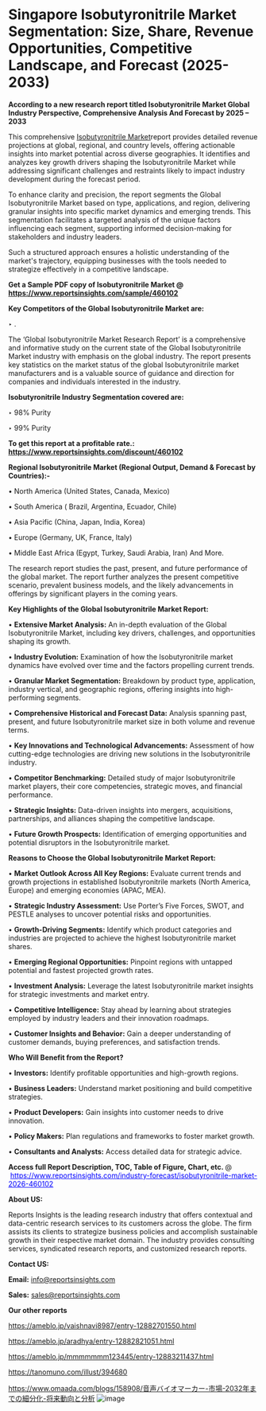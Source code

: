 # Singapore Isobutyronitrile Market Segmentation: Size, Share, Revenue Opportunities, Competitive Landscape, and Forecast (2025-2033)

<strong>According to a new research report titled Isobutyronitrile Market Global Industry Perspective, Comprehensive Analysis And Forecast by 2025 – 2033</strong>

This comprehensive <a href=https://www.reportsinsights.com/sample/460102>Isobutyronitrile Market</a>report provides detailed revenue projections at global, regional, and country levels, offering actionable insights into market potential across diverse geographies. It identifies and analyzes key growth drivers shaping the Isobutyronitrile Market while addressing significant challenges and restraints likely to impact industry development during the forecast period.

To enhance clarity and precision, the report segments the Global Isobutyronitrile Market based on type, applications, and region, delivering granular insights into specific market dynamics and emerging trends. This segmentation facilitates a targeted analysis of the unique factors influencing each segment, supporting informed decision-making for stakeholders and industry leaders.

Such a structured approach ensures a holistic understanding of the market's trajectory, equipping businesses with the tools needed to strategize effectively in a competitive landscape.

<strong>Get a Sample PDF copy of Isobutyronitrile Market </strong><strong>@<a href=https://www.reportsinsights.com/sample/460102 style=color:#0000ff;> https://www.reportsinsights.com/sample/460102</a></strong></font>

<strong>Key Competitors of the Global Isobutyronitrile Market are:</strong>

‣ .

The ‘Global Isobutyronitrile Market Research Report’ is a comprehensive and informative study on the current state of the Global Isobutyronitrile Market industry with emphasis on the global industry. The report presents key statistics on the market status of the global Isobutyronitrile market manufacturers and is a valuable source of guidance and direction for companies and individuals interested in the industry.

<strong>Isobutyronitrile Industry Segmentation covered are:</strong>

‣ 98% Purity

‣ 99% Purity

<strong>To get this report at a profitable rate.: <a href=https://www.reportsinsights.com/discount/460102 style=color:#0000ff;>https://www.reportsinsights.com/discount/460102</a></strong></font>

<strong>Regional Isobutyronitrile Market (Regional Output, Demand &amp; Forecast by Countries):-</strong>

• North America (United States, Canada, Mexico)

• South America ( Brazil, Argentina, Ecuador, Chile)

• Asia Pacific (China, Japan, India, Korea)

• Europe (Germany, UK, France, Italy)

• Middle East Africa (Egypt, Turkey, Saudi Arabia, Iran) And More.

The research report studies the past, present, and future performance of the global market. The report further analyzes the present competitive scenario, prevalent business models, and the likely advancements in offerings by significant players in the coming years.

<strong>Key Highlights of the Global Isobutyronitrile Market Report:</strong>

• <strong>Extensive Market Analysis:</strong> An in-depth evaluation of the Global Isobutyronitrile Market, including key drivers, challenges, and opportunities shaping its growth.

• <strong>Industry Evolution:</strong> Examination of how the Isobutyronitrile market dynamics have evolved over time and the factors propelling current trends.

• <strong>Granular Market Segmentation:</strong> Breakdown by product type, application, industry vertical, and geographic regions, offering insights into high-performing segments.

• <strong>Comprehensive Historical and Forecast Data:</strong> Analysis spanning past, present, and future Isobutyronitrile market size in both volume and revenue terms.

• <strong>Key Innovations and Technological Advancements:</strong> Assessment of how cutting-edge technologies are driving new solutions in the Isobutyronitrile industry.

• <strong>Competitor Benchmarking:</strong> Detailed study of major Isobutyronitrile market players, their core competencies, strategic moves, and financial performance.

• <strong>Strategic Insights:</strong> Data-driven insights into mergers, acquisitions, partnerships, and alliances shaping the competitive landscape.

• <strong>Future Growth Prospects:</strong> Identification of emerging opportunities and potential disruptors in the Isobutyronitrile market.

<strong>Reasons to Choose the Global Isobutyronitrile Market Report:</strong>

• <strong>Market Outlook Across All Key Regions:</strong> Evaluate current trends and growth projections in established Isobutyronitrile markets (North America, Europe) and emerging economies (APAC, MEA).

• <strong>Strategic Industry Assessment:</strong> Use Porter’s Five Forces, SWOT, and PESTLE analyses to uncover potential risks and opportunities.

• <strong>Growth-Driving Segments:</strong> Identify which product categories and industries are projected to achieve the highest Isobutyronitrile market shares.

• <strong>Emerging Regional Opportunities:</strong> Pinpoint regions with untapped potential and fastest projected growth rates.

• <strong>Investment Analysis:</strong> Leverage the latest Isobutyronitrile market insights for strategic investments and market entry.

• <strong>Competitive Intelligence:</strong> Stay ahead by learning about strategies employed by industry leaders and their innovation roadmaps.

• <strong>Customer Insights and Behavior:</strong> Gain a deeper understanding of customer demands, buying preferences, and satisfaction trends.

<strong>Who Will Benefit from the Report?</strong>

• <strong>Investors:</strong> Identify profitable opportunities and high-growth regions.

• <strong>Business Leaders:</strong> Understand market positioning and build competitive strategies.

• <strong>Product Developers:</strong> Gain insights into customer needs to drive innovation.

• <strong>Policy Makers:</strong> Plan regulations and frameworks to foster market growth.

• <strong>Consultants and Analysts:</strong> Access detailed data for strategic advice.
</ul>
<strong>Access full Report Description, TOC, Table of Figure, Chart, etc. </strong>@  <a href=https://www.reportsinsights.com/industry-forecast/isobutyronitrile-market-2026-460102 style=color:#0000ff;>https://www.reportsinsights.com/industry-forecast/isobutyronitrile-market-2026-460102</a></font>

<strong><strong>About US</strong>:</strong>

Reports Insights is the leading research industry that offers contextual and data-centric research services to its customers across the globe. The firm assists its clients to strategize business policies and accomplish sustainable growth in their respective market domain. The industry provides consulting services, syndicated research reports, and customized research reports.

<strong>Contact US:</strong>

<p class=""""><b>Email:</b> <a href=mailto:info@reportsinsights.com>info@reportsinsights.com</a></p>
<p class=""""><b>Sales:</b> <a href=mailto:sales@reportsinsights.com>sales@reportsinsights.com</a></p>

<strong>Our other reports</strong>

<a href=https://ameblo.jp/vaishnavi8987/entry-12882701550.html>https://ameblo.jp/vaishnavi8987/entry-12882701550.html</a>

<a href=https://ameblo.jp/aradhya/entry-12882821051.html>https://ameblo.jp/aradhya/entry-12882821051.html</a>

<a href=https://ameblo.jp/mmmmmmm123445/entry-12883211437.html>https://ameblo.jp/mmmmmmm123445/entry-12883211437.html</a>

<a href=https://tanomuno.com/illust/394680>https://tanomuno.com/illust/394680</a>

<a href=https://www.omaada.com/blogs/158908/音声バイオマーカー-市場-2032年までの細分化-将来動向と分析>https://www.omaada.com/blogs/158908/音声バイオマーカー-市場-2032年までの細分化-将来動向と分析</a>
![image](https://github.com/user-attachments/assets/8667bdf4-dabb-4ce0-89e7-edb964e694df)
